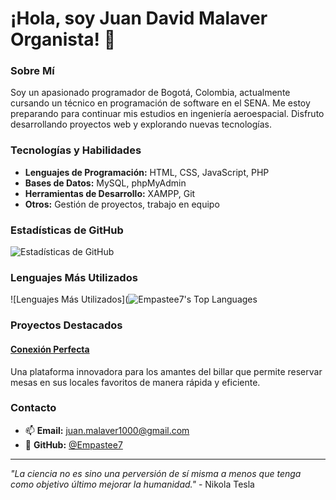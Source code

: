 # ¡Hola, soy Juan David Malaver Organista! 👋

### Sobre Mí

Soy un apasionado programador de Bogotá, Colombia, actualmente cursando un técnico en programación de software en el SENA. Me estoy preparando para continuar mis estudios en ingeniería aeroespacial. Disfruto desarrollando proyectos web y explorando nuevas tecnologías.

### Tecnologías y Habilidades

- **Lenguajes de Programación:** HTML, CSS, JavaScript, PHP
- **Bases de Datos:** MySQL, phpMyAdmin
- **Herramientas de Desarrollo:** XAMPP, Git
- **Otros:** Gestión de proyectos, trabajo en equipo

### Estadísticas de GitHub

![Estadísticas de GitHub](https://github-readme-stats.vercel.app/api?username=Empastee7&show_icons=true&theme=radical)

### Lenguajes Más Utilizados

![Lenguajes Más Utilizados](![Empastee7's Top Languages](https://github-readme-stats.vercel.app/api/top-langs/?username=Empastee7&theme=vue-dark&show_icons=true&hide_border=true&layout=compact)

### Proyectos Destacados

#### [Conexión Perfecta](https://github.com/Empastee7/website_conexion)
Una plataforma innovadora para los amantes del billar que permite reservar mesas en sus locales favoritos de manera rápida y eficiente.

### Contacto

- 📫 **Email:** [juan.malaver1000@gmail.com](mailto:juan.malaver1000@gmail.com)
- 🐙 **GitHub:** [@Empastee7](https://github.com/Empastee7)

---

*"La ciencia no es sino una perversión de sí misma a menos que tenga como objetivo último mejorar la humanidad."* - Nikola Tesla
